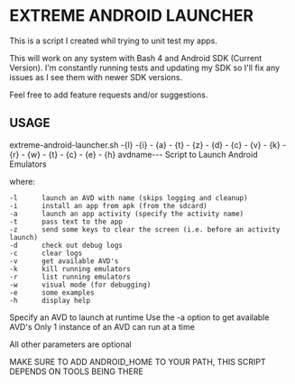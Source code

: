# EXTREME ANDROID LAUNCHER

This is a script I created whil trying to unit test my apps.

This will work on any system with Bash 4 and Android SDK (Current Version). I'm constantly running tests and updating my SDK so I'll fix any issues as I see them with newer SDK versions.

Feel free to add feature requests and/or suggestions.

## USAGE

extreme-android-launcher.sh -{l} -{i} - {a} - {t} - {z} - {d} - {c} - {v} - {k} - {r} - {w} - {t} - {c} - {e} - {h} avdname--- Script to Launch Android Emulators

where:

	-l		launch an AVD with name (skips logging and cleanup)
	-i		install an app from apk (from the sdcard)
	-a		launch an app activity (specify the activity name)
	-t		pass text to the app
	-z		send some keys to clear the screen (i.e. before an activity launch)
	-d		check out debug logs
 	-c		clear logs
	-v		get available AVD's
	-k		kill running emulators
	-r 	 	list running emulators
	-w		visual mode (for debugging)
	-e		some examples
	-h		display help

Specify an AVD to launch at runtime
Use the -a option to get available AVD's
Only 1 instance of an AVD can run at a time

All other parameters are optional

MAKE SURE TO ADD ANDROID_HOME TO YOUR PATH, THIS SCRIPT DEPENDS ON TOOLS BEING THERE
